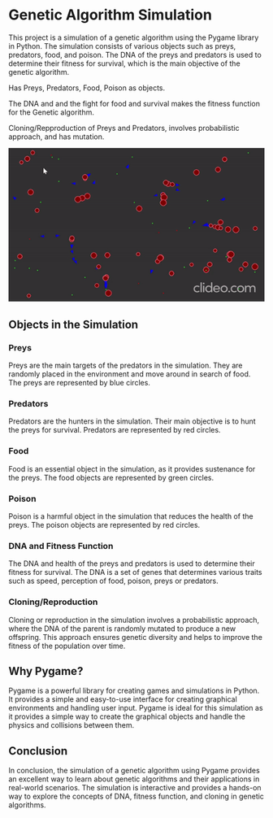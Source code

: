 # Genetic Algorithm Simulation

This project is a simulation of a genetic algorithm using the Pygame library in Python. The simulation consists of various objects such as preys, predators, food, and poison. The DNA of the preys and predators is used to determine their fitness for survival, which is the main objective of the genetic algorithm.

Has Preys, Predators, Food, Poison as objects.

The DNA and and the fight for food and survival makes the fitness function for the Genetic algorithm.

Cloning/Repproduction of Preys and Predators, involves probabilistic approach, and has mutation.

![](https://github.com/DivyanshPandey99/Genetic-Algorithm-Simulation/blob/main/Genetic-Algorithm.gif)

## Objects in the Simulation

### Preys

Preys are the main targets of the predators in the simulation. They are randomly placed in the environment and move around in search of food. The preys are represented by blue circles.

### Predators

Predators are the hunters in the simulation. Their main objective is to hunt the preys for survival. Predators are represented by red circles.

### Food

Food is an essential object in the simulation, as it provides sustenance for the preys. The food objects are represented by green circles.

### Poison

Poison is a harmful object in the simulation that reduces the health of the preys. The poison objects are represented by red circles.

### DNA and Fitness Function

The DNA and health of the preys and predators is used to determine their fitness for survival. The DNA is a set of genes that determines various traits such as speed, perception of food, poison, preys or predators. 

### Cloning/Reproduction
Cloning or reproduction in the simulation involves a probabilistic approach, where the DNA of the parent is randomly mutated to produce a new offspring. This approach ensures genetic diversity and helps to improve the fitness of the population over time.

## Why Pygame?
Pygame is a powerful library for creating games and simulations in Python. It provides a simple and easy-to-use interface for creating graphical environments and handling user input. Pygame is ideal for this simulation as it provides a simple way to create the graphical objects and handle the physics and collisions between them.


## Conclusion

In conclusion, the simulation of a genetic algorithm using Pygame provides an excellent way to learn about genetic algorithms and their applications in real-world scenarios. The simulation is interactive and provides a hands-on way to explore the concepts of DNA, fitness function, and cloning in genetic algorithms.
